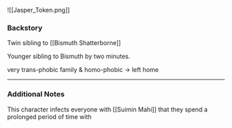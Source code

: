 ![[Jasper_Token.png]]
<h3> Backstory </h3>

Twin sibling to [[Bismuth Shatterborne]]

Younger sibling to Bismuth by two minutes.

very trans-phobic family & homo-phobic -> left home

---
### Additional Notes
This character infects everyone with [[Suimin Mahi]] that they spend a prolonged period of time with

